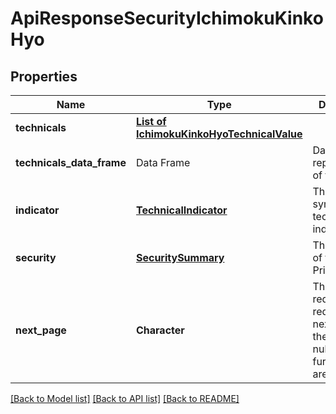 # ApiResponseSecurityIchimokuKinkoHyo

[//]: # (CLASS:IntrinioSDK::ApiResponseSecurityIchimokuKinkoHyo)

[//]: # (KIND:object)

## Properties

[//]: # (START_DEFINITION)

Name | Type | Description
------------ | ------------- | -------------
**technicals** | [**List of IchimokuKinkoHyoTechnicalValue**](IchimokuKinkoHyoTechnicalValue.md) |  &nbsp;
**technicals_data_frame** | Data Frame | Data frame representation of technicals
**indicator** | [**TechnicalIndicator**](TechnicalIndicator.md) | The name and symbol of the technical indicator &nbsp;
**security** | [**SecuritySummary**](SecuritySummary.md) | The Security of the Stock Price &nbsp;
**next_page** | **Character** | The token required to request the next page of the data. If null, no further results are available. &nbsp;

[//]: # (END_DEFINITION)


[//]: # (CONTAINED_CLASS:IntrinioSDK::IchimokuKinkoHyoTechnicalValue)


[//]: # (CONTAINED_CLASS:IntrinioSDK::TechnicalIndicator)


[//]: # (CONTAINED_CLASS:IntrinioSDK::SecuritySummary)


[[Back to Model list]](../README.md#documentation-for-models) [[Back to API list]](../README.md#documentation-for-api-endpoints) [[Back to README]](../README.md)


